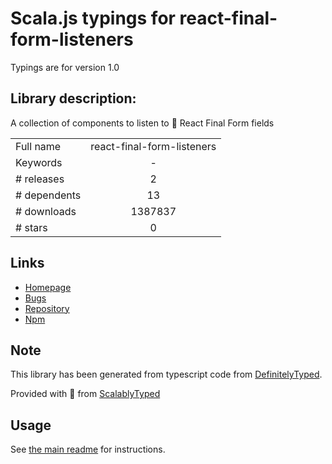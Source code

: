 
# Scala.js typings for react-final-form-listeners

Typings are for version 1.0

## Library description:
A collection of components to listen to 🏁 React Final Form fields

|                    |                 |
| ------------------ | :-------------: |
| Full name          | react-final-form-listeners |
| Keywords           | - |
| # releases         | 2 |
| # dependents       | 13 |
| # downloads        | 1387837 |
| # stars            | 0 |

## Links
- [Homepage](https://github.com/final-form/react-final-form-listeners#readme)
- [Bugs](https://github.com/final-form/react-final-form-listeners/issues)
- [Repository](https://github.com/final-form/react-final-form-listeners)
- [Npm](https://www.npmjs.com/package/react-final-form-listeners)
    


## Note
This library has been generated from typescript code from [DefinitelyTyped](https://definitelytyped.org).

Provided with :purple_heart: from [ScalablyTyped](https://github.com/oyvindberg/ScalablyTyped)

## Usage
See [the main readme](../../readme.md) for instructions.


